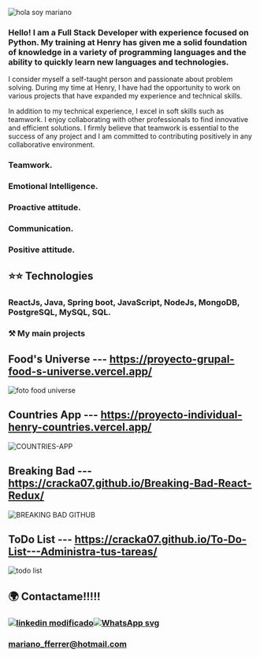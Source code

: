 


![hola soy mariano](https://user-images.githubusercontent.com/39442992/177273607-d4a68e91-d293-490c-9ce6-e8d3046e0556.png)


### Hello! I am a Full Stack Developer with experience focused on Python. My training at Henry has given me a solid foundation of knowledge in a variety of programming languages ​​and the ability to quickly learn new languages ​​and technologies.

I consider myself a self-taught person and passionate about problem solving. During my time at Henry, I have had the opportunity to work on various projects that have expanded my experience and technical skills.

In addition to my technical experience, I excel in soft skills such as teamwork. I enjoy collaborating with other professionals to find innovative and efficient solutions. I firmly believe that teamwork is essential to the success of any project and I am committed to contributing positively in any collaborative environment.
### Teamwork.
### Emotional Intelligence.
### Proactive attitude.
### Communication.
### Positive attitude.

## ⭐⭐ Technologies

### ReactJs, Java, Spring boot, JavaScript, NodeJs, MongoDB, PostgreSQL, MySQL, SQL.





### ⚒️ My main projects

## Food's Universe --- https://proyecto-grupal-food-s-universe.vercel.app/
![foto food universe](https://user-images.githubusercontent.com/39442992/177376450-eb9a15fd-b7f9-4ea6-8856-6d4476892436.png)


## Countries App  --- https://proyecto-individual-henry-countries.vercel.app/

![COUNTRIES-APP](https://user-images.githubusercontent.com/39442992/177385081-0d246114-dc35-47b8-8cbb-2704fc6f4c43.png)


## Breaking Bad  --- https://cracka07.github.io/Breaking-Bad-React-Redux/
![BREAKING BAD GITHUB](https://user-images.githubusercontent.com/39442992/177370642-5c06a549-02b5-452f-a352-aef5e50942c3.png)

## ToDo List  --- https://cracka07.github.io/To-Do-List---Administra-tus-tareas/

![todo list](https://user-images.githubusercontent.com/39442992/177375623-ce8cfccc-cf67-4a30-a619-4020dbf103eb.png)


## 🌍 Contactame!!!!!
### <a href="https://www.linkedin.com/in/mariano-ferrer/" target="_blank"> ![linkedin modificado](https://user-images.githubusercontent.com/39442992/177364870-06b922cc-18b4-4b18-8bfb-de78be620cbd.png)</a><a  href="https://wa.me/543516148935" target="_blank">![WhatsApp svg](https://user-images.githubusercontent.com/39442992/177369855-f1b54538-f14f-44eb-9b4f-c00ef15d7361.png)
  </a>


### mariano_fferrer@hotmail.com

